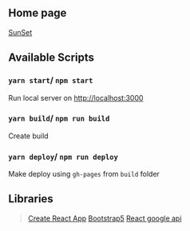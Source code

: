## Home page
[SunSet](https://maria-ivaneiko.github.io/sunset)

## Available Scripts

### `yarn start`/ `npm start`
Run local server on [http://localhost:3000](http://localhost:3000)

### `yarn build`/ `npm run build`
Create build

### `yarn deploy`/ `npm run deploy`
Make deploy using `gh-pages` from `build` folder

## Libraries
> [Create React App](https://github.com/facebook/create-react-app)
> [Bootstrap5](https://v5.getbootstrap.com/)
> [React google api](https://react-google-maps-api-docs.netlify.app/)
